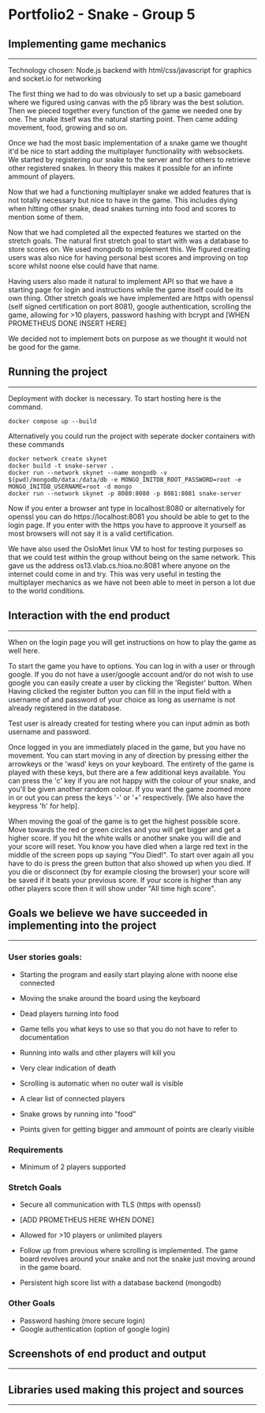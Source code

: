 # Portfolio2 - Snake - Group 5

## Implementing game mechanics
___

Technology chosen: Node.js backend with html/css/javascript for graphics and socket.io for networking 

The first thing we had to do was obviously to set up a basic gameboard where we figured using canvas with the p5 library was the best solution. Then we pieced together every function of the game we needed one by one. The snake itself was the natural starting point. Then came adding movement, food, growing and so on.

Once we had the most basic implementation of a snake game we thought it'd be nice to start adding the multiplayer functionality with websockets. We started by registering our snake to the server and for others to retrieve other registered snakes. In theory this makes it possible for an infinte ammount of players.

Now that we had a functioning multiplayer snake we added features that is not totally necessary but nice to have in the game. This includes dying when hitting other snake, dead snakes turning into food and scores to mention some of them.

Now that we had completed all the expected features we started on the stretch goals. The natural first stretch goal to start with was a database to store scores on. We used mongodb to implement this. We figured creating users was also nice for having personal best scores and improving on top score whilst noone else could have that name.

Having users also made it natural to implement API so that we have a starting page for login and instructions while the game itself could be its own thing. Other stretch goals we have implemented are https with openssl (self signed certification on port 8081), google authentication, scrolling the game, allowing for >10 players, password hashing with bcrypt and [WHEN PROMETHEUS DONE INSERT HERE] 

We decided not to implement bots on purpose as we thought it would not be good for the game. 



## Running the project
___

Deployment with docker is necessary. To start hosting here is the command.

```
docker compose up --build
```

Alternatively you could run the project with seperate docker containers with these commands

```
docker network create skynet
docker build -t snake-server . 
docker run --network skynet --name mongodb -v $(pwd)/mongodb/data:/data/db -e MONGO_INITDB_ROOT_PASSWORD=root -e MONGO_INITDB_USERNAME=root -d mongo
docker run --network skynet -p 8080:8080 -p 8081:8081 snake-server
```

Now if you enter a browser ant type in localhost:8080 or alternatively for openssl you can do https://localhost:8081 you should be able to get to the login page. If you enter with the https you have to approove it yourself as most browsers will not say it is a valid certification.

We have also used the OsloMet linux VM to host for testing purposes so that we could test within the group without being on the same network. This gave us the address os13.vlab.cs.hioa.no:8081 where anyone on the internet could come in and try. This was very useful in testing the multiplayer mechanics as we have not been able to meet in person a lot due to the world conditions.

## Interaction with the end product
___

When on the login page you will get instructions on how to play the game as well here.

To start the game you have to options. You can log in with a user or through google. If you do not have a user/google account and/or do not wish to use google you can easily create a user by clicking the 'Register' button. When Having clicked the register button you can fill in the input field with a username of and password of your choice as long as username is not already registered in the database.

Test user is already created for testing where you can input admin as both username and password.

Once logged in you are immediately placed in the game, but you have no movement. You can start moving in any of direction by pressing either the arrowkeys or the 'wasd' keys on your keyboard. The entirety of the game is played with these keys, but there are a few additional keys available. You can press the 'c' key if you are not happy with the colour of your snake, and you'll be given another random colour. If you want the game zoomed more in or out you can press the keys '-' or '+' respectively. [We also have the keypress 'h' for help].

When moving the goal of the game is to get the highest possible score. Move towards the red or green circles and you will get bigger and get a higher score. If you hit the white walls or another snake you will die and your score will reset. You know you have died when a large red text in the middle of the screen pops up saying "You Died!". To start over again all you have to do is press the green button that also showed up when you died. If you die or disconnect (by for example closing the browser) your score will be saved if it beats your previous score. If your score is higher than any other players score then it will show under "All time high score".

## Goals we believe we have succeeded in implementing into the project
___

### User stories goals:

- Starting the program and easily start playing alone with noone else connected

- Moving the snake around the board using the keyboard

- Dead players turning into food

- Game tells you what keys to use so that you do not have to refer to documentation

- Running into walls and other players will kill you

- Very clear indication of death

- Scrolling is automatic when no outer wall is visible

- A clear list of connected players

- Snake grows by running into "food"

- Points given for getting bigger and ammount of points are clearly visible

### Requirements

- Minimum of 2 players supported

### Stretch Goals

- Secure all communication with TLS (https with openssl)

- [ADD PROMETHEUS HERE WHEN DONE]

- Allowed for >10 players or unlimited players

- Follow up from previous where scrolling is implemented. The game board revolves around your snake and not the snake just moving around in the game board.

- Persistent high score list with a database backend (mongodb)

### Other Goals

- Password hashing (more secure login)
- Google authentication (option of google login)

## Screenshots of end product and output
___

## Libraries used making this project and sources
___
